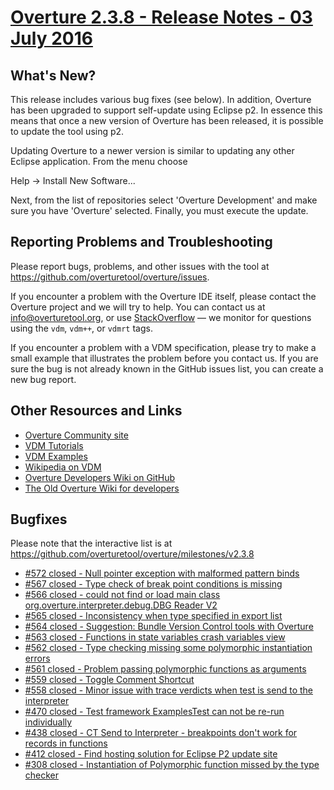 
# [Overture 2.3.8 - Release Notes - 03 July 2016](https://github.com/overturetool/overture/milestones/v2.3.8)



## What's New?

This release includes various bug fixes (see below). In addition, Overture has been upgraded to support self-update using Eclipse p2. In essence this means that once a new version of Overture has been released, it is possible to update the tool using p2.

Updating Overture to a newer version is similar to updating any other Eclipse application. From the menu choose

Help -> Install New Software...

Next, from the list of repositories select 'Overture Development' and make sure you have 'Overture' selected. Finally, you must execute the update.

## Reporting Problems and Troubleshooting

Please report bugs, problems, and other issues with the tool at <https://github.com/overturetool/overture/issues>.

If you encounter a problem with the Overture IDE itself, please contact the Overture project and we will try to help.  You can contact us at info@overturetool.org, or use [StackOverflow](http://stackoverflow.com/questions/tagged/vdm%2b%2b) — we monitor for questions using the `vdm`, `vdm++`, or `vdmrt` tags.

If you encounter a problem with a VDM specification, please try to make a small example that illustrates the problem before you contact us.  If you are sure the bug is not already known in the GitHub issues list, you can create a new bug report.


## Other Resources and Links

* [Overture Community site](http://www.overturetool.org)
* [VDM Tutorials](http://overturetool.org/documentation/tutorials.html)
* [VDM Examples](http://overturetool.org/download/examples/)
* [Wikipedia on VDM](http://en.wikipedia.org/wiki/Vienna_Development_Method)
* [Overture Developers Wiki on GitHub](https://github.com/overturetool/overture/wiki/)
* [The Old Overture Wiki for developers](http://wiki.overturetool.org)


## Bugfixes

Please note that the interactive list is at <https://github.com/overturetool/overture/milestones/v2.3.8>
* [#572 closed - Null pointer exception with malformed pattern binds](https://github.com/overturetool/overture/issues/572)
* [#567 closed - Type check of break point conditions is missing](https://github.com/overturetool/overture/issues/567)
* [#566 closed - could not find or load main class org.overture.interpreter.debug.DBG Reader V2](https://github.com/overturetool/overture/issues/566)
* [#565 closed - Inconsistency when type specified in export list](https://github.com/overturetool/overture/issues/565)
* [#564 closed - Suggestion: Bundle Version Control tools with Overture](https://github.com/overturetool/overture/issues/564)
* [#563 closed - Functions in state variables crash variables view](https://github.com/overturetool/overture/issues/563)
* [#562 closed - Type checking missing some polymorphic instantiation errors](https://github.com/overturetool/overture/issues/562)
* [#561 closed - Problem passing polymorphic functions as arguments](https://github.com/overturetool/overture/issues/561)
* [#559 closed - Toggle Comment Shortcut](https://github.com/overturetool/overture/issues/559)
* [#558 closed - Minor issue with trace verdicts when test is send to the interpreter](https://github.com/overturetool/overture/issues/558)
* [#470 closed - Test framework ExamplesTest can not be re-run individually](https://github.com/overturetool/overture/issues/470)
* [#438 closed - CT Send to Interpreter - breakpoints don't work for records in functions](https://github.com/overturetool/overture/issues/438)
* [#412 closed - Find hosting solution for Eclipse P2 update site](https://github.com/overturetool/overture/issues/412)
* [#308 closed - Instantiation of Polymorphic function missed by the type checker](https://github.com/overturetool/overture/issues/308)
